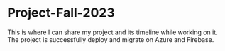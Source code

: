 # Project-Fall-2023
This is where I can share my project and its timeline while working on it.   
The project is successfully deploy and migrate on Azure and Firebase.
